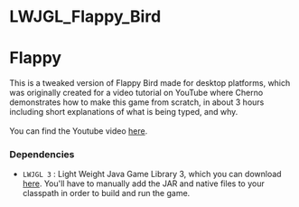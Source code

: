 # LWJGL_Flappy_Bird
# Flappy

This is a tweaked version of Flappy Bird made for desktop platforms, which was originally created for a video tutorial on YouTube where Cherno demonstrates how to make this game from scratch, in about 3 hours including short explanations of what is being typed, and why. <br /><br />
  You can find the Youtube video [here](http://youtu.be/527bR2JHSR0). <br /> 



### Dependencies
* `LWJGL 3` : Light Weight Java Game Library 3, which you can download [here](http://www.lwjgl.org/download). You'll have to manually add the JAR and native files to your classpath in order to build and run the game.
